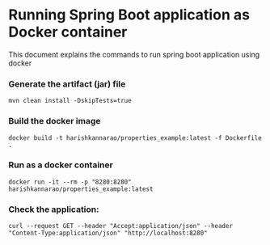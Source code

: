 # Running Spring Boot application as Docker container
This document explains the commands to run spring boot application using docker

### Generate the artifact (jar) file

    mvn clean install -DskipTests=true
    
### Build the docker image

    docker build -t harishkannarao/properties_example:latest -f Dockerfile .
    
### Run as a docker container

    docker run -it --rm -p "8280:8280" harishkannarao/properties_example:latest

### Check the application:

    curl --request GET --header "Accept:application/json" --header "Content-Type:application/json" "http://localhost:8280"

